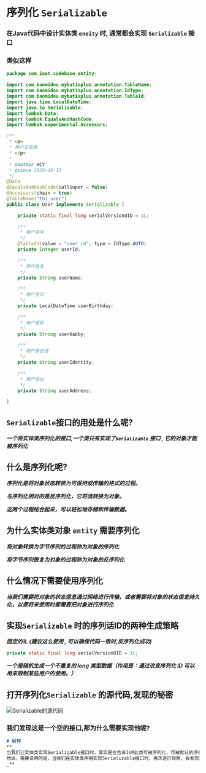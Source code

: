 # 序列化 `Serializable`

### 在Java代码中设计实体类 `eneity` 时, 通常都会实现  `Serializable` 接口

### 类似这样

```java
package com.inet.codebase.entity;

import com.baomidou.mybatisplus.annotation.TableName;
import com.baomidou.mybatisplus.annotation.IdType;
import com.baomidou.mybatisplus.annotation.TableId;
import java.time.LocalDateTime;
import java.io.Serializable;
import lombok.Data;
import lombok.EqualsAndHashCode;
import lombok.experimental.Accessors;

/**
 * <p>
 * 用户实体类
 * </p>
 *
 * @author HCY
 * @since 2020-10-13
 */
@Data
@EqualsAndHashCode(callSuper = false)
@Accessors(chain = true)
@TableName("tbl_user")
public class User implements Serializable {

    private static final long serialVersionUID = 1L;

    /**
     * 用户序号
     */
    @TableId(value = "user_id", type = IdType.AUTO)
    private Integer userId;

    /**
     * 用户姓名
     */
    private String userName;

    /**
     * 用户生日
     */
    private LocalDateTime userBirthday;

    /**
     * 用户爱好
     */
    private String userHabby;

    /**
     * 用户身份证
     */
    private String userIdentity;

    /**
     * 用户住址
     */
    private String userAddress;

}
```



## `Serializable`接口的用处是什么呢?

**_一个将实体类序列化的接口,一个类只有实现了`Serializable` 接口 , 它的对象才能被序列化_**



## 什么是序列化呢?

**_序列化是将对象状态转换为可保持或传输的格式的过程。_**

**_与序列化相对的是反序列化，它将流转换为对象。_**

**_这两个过程结合起来，可以轻松地存储和传输数据。_**



## 为什么实体类对象 `entity` 需要序列化

**_将对象转换为字节序列的过程称为对象的序列化_**

**_将字节序列恢复为对象的过程称为对象的反序列化_**



## 什么情况下需要使用序列化

**_当我们需要把对象的状态信息通过网络进行传输，或者需要将对象的状态信息持久化，以便将来使用时都需要把对象进行序列化_**



## 实现`Serializable` 时的序列话ID的两种生成策略

**_固定的1L (建议这么使用 , 可以确保代码一致时,反序列化成功)_**

```java
private static final long serialVersionUID = 1L;
```

**_一个是随机生成一个不重复的 long 类型数据（作用是：通过改变序列化 ID 可以用来限制某些用户的使用。）_**



## 打开序列化`Serializable` 的源代码,发现的秘密

![Serializable的源代码](https://ss.im5i.com/2020/10/13/RVASKLUBYIHKS9A.png)

### 我们发现这是一个空的接口,那为什么需要实现他呢?

```markdown
# 解释
**_
当我们让实体类实现Serializable接口时，其实是在告诉JVM此类可被序列化，可被默认的序列化机制序列化.
然后，需要说明的是，当我们在实体类声明实现Serializable接口时，再次进行观察，会发现这些类是需要被远程调用的。也就是说需要或者可能需要被远程调用，这就是序列化便于传输的用途。
_**
```



